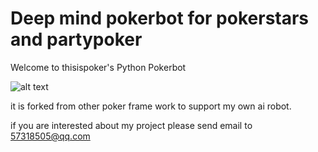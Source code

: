 # Deep mind pokerbot for pokerstars and partypoker



Welcome to thisispoker's Python Pokerbot

![alt text](https://github.com/dickreuter/Poker/raw/master/wiki/fullscreen1.png?raw=True)

it is forked from other poker frame work to support my own ai robot.

if you are interested about my project
please send email to 57318505@qq.com

